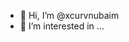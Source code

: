 - 👋 Hi, I’m @xcurvnubaim
- 👀 I’m interested in ...

<!---
xcurvnubaim/xcurvnubaim is a ✨ special ✨ repository because its `README.md` (this file) appears on your GitHub profile.
You can click the Preview link to take a look at your changes.
--->
